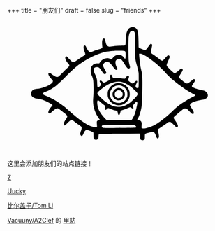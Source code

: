 +++
title = "朋友们"
draft = false
slug = "friends"
+++

<svg version="1.0" xmlns="http://www.w3.org/2000/svg" width="100%" viewBox="0 0 1000 600" preserveAspectRatio="xMidYMid meet">
<g transform="translate(100,570) scale(0.08,-0.08)" fill="var(--text-color)">
<path d="M5831 6748 c-117 -18 -194 -76 -248 -189 -71 -150 -88 -248 -101 -589 -9 -231 -15 -252 -80 -269 -19 -6 -39 -8 -43 -6 -20 13 -477 -16 -638 -39 -199 -30 -229 -26 -291 34 -44 42 -68 103 -103 259 -14 62 -34 122 -43 132 -24 27 -70 24 -98 -6 -48 -52 -60 -158 -42 -376 l9 -106 -37 -36 c-22 -22 -52 -40 -78 -47 -110 -26 -265 -76 -391 -126 -171 -68 -187 -71 -227 -48 -37 22 -120 143 -178 260 -45 90 -60 107 -99 107 -79 0 -78 -161 3 -364 37 -94 42 -133 20 -165 -8 -11 -54 -44 -103 -73 -48 -30 -177 -114 -286 -188 l-198 -133 -65 0 c-36 0 -77 6 -92 14 -29 15 -184 171 -242 244 -37 46 -67 60 -98 43 -81 -43 -29 -216 117 -387 38 -44 72 -90 75 -102 11 -32 -18 -82 -73 -127 -27 -22 -156 -147 -287 -278 -130 -131 -249 -244 -265 -252 -42 -22 -107 -18 -166 9 -61 29 -203 121 -263 171 -23 19 -52 38 -65 41 -32 8 -62 -11 -69 -43 -15 -68 45 -175 184 -327 69 -76 72 -81 67 -119 -20 -152 -518 -386 -887 -417 -129 -11 -196 -31 -252 -73 -67 -51 -93 -107 -93 -197 0 -57 6 -85 22 -115 54 -101 166 -158 343 -176 114 -12 252 -47 374 -96 158 -62 393 -186 452 -236 25 -22 26 -24 11 -53 -8 -16 -27 -40 -42 -54 -39 -36 -118 -146 -150 -208 -33 -63 -43 -138 -23 -165 9 -12 28 -19 50 -20 31 -1 49 11 154 102 192 167 263 205 342 182 33 -10 49 -21 329 -244 226 -180 231 -195 116 -365 -86 -127 -126 -213 -127 -272 -1 -55 16 -80 54 -80 21 0 53 26 151 123 137 137 195 180 238 179 40 -1 93 -30 186 -102 44 -34 142 -105 217 -157 76 -51 146 -106 158 -120 30 -39 25 -96 -20 -222 -50 -140 -57 -194 -33 -241 25 -48 63 -69 97 -51 24 14 34 30 96 167 53 115 127 181 194 171 54 -9 320 -118 338 -139 16 -17 18 -42 18 -177 0 -104 4 -164 13 -180 32 -63 131 -89 197 -53 58 32 69 56 75 162 7 126 10 136 42 148 19 7 401 13 1158 17 l1130 7 20 -22 c18 -20 20 -34 17 -141 -3 -136 7 -168 61 -196 62 -32 171 -12 197 36 5 11 10 77 10 146 0 130 6 157 40 175 34 18 369 100 409 100 74 0 131 -72 185 -237 39 -117 87 -160 131 -116 51 50 47 153 -12 362 -26 92 -26 94 -8 127 10 19 27 36 37 40 23 7 368 238 487 326 77 58 88 62 135 62 30 0 66 -8 86 -19 19 -10 94 -78 165 -151 143 -147 164 -158 204 -108 26 33 26 50 2 119 -23 65 -68 142 -157 265 -81 113 -84 141 -21 205 58 60 452 391 506 426 36 23 56 29 101 29 76 0 120 -29 243 -163 54 -58 113 -115 130 -126 79 -48 117 -33 117 47 -1 61 -19 99 -122 257 -47 72 -88 141 -91 154 -27 107 184 224 523 289 58 11 139 26 180 32 271 44 381 207 264 392 -53 83 -146 127 -352 164 -213 39 -477 137 -503 186 -17 31 -5 56 77 173 104 148 120 197 78 240 -25 25 -67 18 -110 -18 -92 -79 -262 -198 -296 -209 -67 -20 -107 0 -288 148 -91 74 -171 142 -177 151 -7 9 -13 35 -13 58 0 34 16 65 100 200 90 142 100 164 100 205 0 87 -57 105 -130 43 -24 -21 -94 -77 -154 -125 -112 -88 -151 -106 -202 -94 -32 8 -399 360 -415 398 -22 53 -5 116 80 300 45 100 81 191 81 208 0 70 -52 114 -108 93 -13 -5 -78 -71 -145 -148 -69 -79 -134 -144 -149 -149 -41 -14 -106 16 -185 86 -71 63 -236 184 -385 283 -60 39 -90 66 -97 86 -8 22 0 67 35 220 28 119 43 202 39 218 -13 53 -52 74 -95 51 -10 -5 -73 -84 -139 -174 -67 -90 -128 -167 -137 -170 -28 -11 -45 -7 -198 50 -107 39 -159 63 -177 83 l-26 28 -6 344 c-6 345 -19 496 -51 588 -48 141 -186 230 -325 209z m113 -236 c10 -10 28 -37 40 -62 21 -44 21 -60 27 -740 l5 -695 27 -145 c14 -80 38 -181 52 -225 36 -110 101 -376 115 -472 8 -54 11 -207 8 -465 -3 -423 -3 -418 -64 -418 -53 0 -84 17 -100 56 -21 51 -10 115 36 199 50 91 56 136 21 155 -28 14 -61 -3 -105 -55 -41 -50 -134 -100 -169 -91 -21 5 -97 58 -174 121 -45 37 -49 74 -19 168 15 43 26 84 26 91 0 27 -41 66 -70 66 -32 0 -52 -22 -103 -110 -44 -75 -58 -78 -215 -55 -88 13 -184 19 -314 20 -217 0 -221 2 -252 100 -17 55 -48 95 -73 95 -7 0 -23 -10 -34 -21 -18 -18 -20 -29 -15 -73 17 -140 18 -171 4 -188 -20 -25 -308 -168 -339 -168 -46 0 -77 17 -128 70 -49 51 -74 60 -112 40 -30 -16 -24 -61 17 -120 19 -28 38 -67 41 -87 5 -32 1 -39 -52 -93 -32 -33 -71 -64 -87 -71 -26 -10 -32 -9 -50 8 -18 19 -21 39 -29 211 -4 105 -11 203 -15 219 -20 93 -61 208 -96 273 -142 266 -109 425 87 425 113 -1 162 -37 267 -194 99 -149 133 -188 167 -196 39 -8 85 16 100 53 16 37 6 62 -94 237 -79 138 -94 186 -76 251 13 47 80 116 130 133 55 18 156 14 200 -9 51 -26 147 -131 237 -262 90 -128 132 -168 179 -168 18 0 41 7 49 16 27 27 24 53 -14 115 -76 124 -107 315 -64 389 28 48 128 100 192 100 104 -1 161 -52 286 -257 161 -263 214 -315 286 -278 49 26 57 55 36 134 -60 214 -67 267 -76 546 -12 357 -12 803 0 995 16 272 76 426 175 453 33 9 109 -4 129 -21z m-581 -1111 c40 -4 74 -14 83 -23 24 -24 37 -171 27 -308 -10 -140 -21 -149 -80 -66 -92 130 -239 195 -379 166 -120 -25 -221 -92 -283 -189 -18 -27 -41 -51 -53 -54 -12 -4 -41 4 -69 18 -202 103 -469 6 -610 -222 l-21 -33 -93 0 c-138 0 -212 -26 -285 -98 -75 -76 -103 -150 -108 -284 -4 -113 16 -210 72 -341 72 -167 90 -316 90 -707 0 -212 -5 -344 -18 -470 -29 -271 -10 -472 65 -714 53 -173 172 -400 281 -538 16 -21 27 -42 24 -47 -3 -4 -25 -11 -48 -15 -56 -9 -104 -40 -116 -75 -6 -18 -6 -73 0 -159 6 -72 8 -138 5 -146 -9 -23 -121 -21 -222 3 -196 48 -407 158 -678 355 -284 205 -342 253 -810 664 -172 152 -526 400 -733 515 -136 75 -379 189 -504 236 -116 44 -139 75 -106 140 15 28 51 47 146 77 131 40 414 206 580 339 149 119 350 309 577 543 496 514 876 803 1398 1064 280 141 636 270 875 318 100 20 342 47 470 53 139 7 458 6 523 -2z m1119 -218 c174 -83 433 -262 698 -484 155 -129 479 -438 561 -535 83 -98 291 -301 424 -415 352 -300 882 -661 1159 -789 135 -62 138 -90 18 -145 -137 -64 -193 -95 -428 -236 -354 -212 -490 -317 -780 -594 -199 -191 -298 -278 -485 -424 -319 -249 -453 -335 -652 -421 -286 -122 -514 -167 -593 -116 l-26 18 7 143 c6 130 5 147 -13 187 -26 60 -68 88 -147 98 -35 4 -68 11 -74 15 -18 11 -12 45 14 79 56 73 121 250 179 481 37 152 43 197 55 465 22 445 33 935 28 1203 -5 292 -18 417 -59 572 -37 146 -57 258 -82 470 -33 279 -48 463 -40 476 4 8 29 10 69 6 48 -3 88 -16 167 -54z m-1215 -1549 c140 -35 317 -126 470 -241 102 -76 284 -244 359 -328 79 -91 80 -120 10 -220 -69 -97 -293 -317 -401 -393 -234 -165 -516 -251 -729 -221 -307 42 -637 235 -944 554 -145 151 -169 186 -158 231 13 52 209 225 399 350 365 243 717 337 994 268z m-1245 -1110 c96 -90 217 -188 260 -210 l30 -16 -7 -98 c-10 -154 17 -177 109 -90 38 35 61 50 81 50 15 0 71 -20 124 -44 99 -45 192 -76 295 -96 83 -17 100 -37 116 -137 14 -96 34 -122 78 -107 20 7 30 20 40 54 8 25 23 77 35 115 25 80 3 66 227 137 58 18 147 54 199 80 52 27 106 48 120 48 15 0 51 -20 85 -45 96 -72 127 -57 91 45 -21 60 -19 103 6 126 12 10 51 56 86 102 36 45 72 82 82 82 33 0 61 -29 61 -65 0 -87 -72 -413 -131 -590 -38 -117 -129 -299 -175 -353 l-36 -42 -696 0 -697 0 -93 96 c-208 215 -337 405 -401 592 -27 80 -54 269 -49 348 7 120 46 125 160 18z m1951 -1335 c70 -19 123 -90 97 -129 -11 -18 -282 -24 -1270 -28 -566 -2 -597 -1 -630 16 -39 22 -56 56 -46 95 14 58 -18 56 936 57 585 0 888 -4 913 -11z"/>
<path d="M4988 3570 c-194 -35 -361 -151 -454 -316 -63 -112 -77 -166 -78 -299 -1 -98 3 -133 21 -190 51 -162 171 -304 315 -374 109 -54 184 -72 293 -72 172 0 317 61 441 185 125 126 184 265 184 438 0 123 -18 197 -73 302 -101 191 -298 317 -517 330 -47 3 -106 1 -132 -4z m258 -150 c84 -29 132 -61 200 -131 103 -109 139 -210 132 -373 -4 -93 -8 -111 -41 -181 -151 -318 -568 -387 -816 -135 -191 194 -186 505 10 701 131 131 340 179 515 119z"/>
<path d="M5000 3286 c-271 -78 -360 -403 -161 -589 61 -57 113 -84 187 -96 155 -24 299 51 370 193 32 65 36 83 36 148 -1 95 -27 167 -87 235 -84 96 -231 142 -345 109z m161 -128 c54 -18 96 -56 124 -111 77 -154 -32 -327 -206 -327 -152 0 -257 142 -213 289 37 125 169 192 295 149z"/>
</g>
</svg>

这里会添加朋友们的站点链接！

[Z](http://iiiid.com)

[Uucky](http://uucky.me)

[比尔盖子/Tom Li](https://tomli.blog)

[Vacuuny/A2Clef](http://a2clef.com) 的 [里站](http://blog.a2clef.com)
